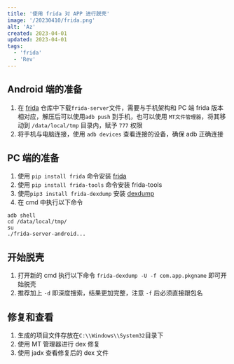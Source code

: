 ```yaml
---
title: '使用 frida 对 APP 进行脱壳'
image: '/20230410/frida.png'
alt: 'Az'
created: 2023-04-01
updated: 2023-04-01
tags:
  - 'frida'
  - 'Rev'
---
```


## Android 端的准备  

1. 在 [frida](https://github.com/frida/frida) 仓库中下载`frida-server`文件，需要与手机架构和 PC 端 frida 版本相对应，解压后可以使用`adb push` 到手机，也可以使用 `MT文件管理器`，将其移动到 `/data/local/tmp` 目录内，赋予 `777` 权限
2. 将手机与电脑连接，使用 `adb devices` 查看连接的设备，确保 adb 正确连接

## PC 端的准备  

1. 使用 `pip install frida` 命令安装 [frida](https://github.com/frida/frida)  
2. 使用 `pip install frida-tools` 命令安装 frida-tools  
3. 使用`pip3 install frida-dexdump` 安装 [dexdump](https://github.com/hluwa/FRIDA-DEXDump)
4. 在 cmd 中执行以下命令  

```shell
adb shell  
cd /data/local/tmp/  
su  
./frida-server-android...  
```  

## 开始脱壳  

1. 打开新的 cmd 执行以下命令 `frida-dexdump -U -f com.app.pkgname` 即可开始脱壳  
2. 推荐加上 `-d` 即深度搜索，结果更加完整，注意 `-f` 后必须直接跟包名

## 修复和查看  

1. 生成的项目文件存放在`C:\\Windows\\System32`目录下  
2. 使用 MT 管理器进行 dex 修复  
3. 使用 jadx 查看修复后的 dex 文件  

